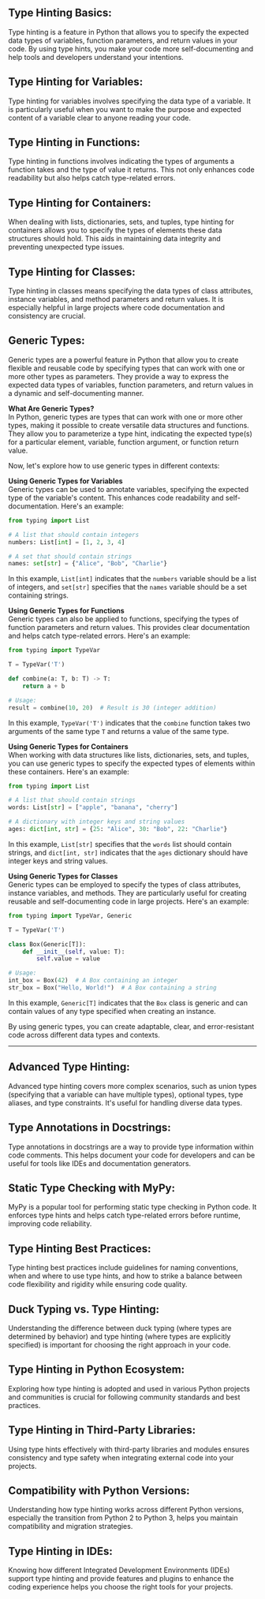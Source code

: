 ## Type Hinting Basics:
Type hinting is a feature in Python that allows you to specify the expected data types of variables, function parameters, and return values in your code. By using type hints, you make your code more self-documenting and help tools and developers understand your intentions.

## Type Hinting for Variables:
Type hinting for variables involves specifying the data type of a variable. It is particularly useful when you want to make the purpose and expected content of a variable clear to anyone reading your code.

## Type Hinting in Functions:
Type hinting in functions involves indicating the types of arguments a function takes and the type of value it returns. This not only enhances code readability but also helps catch type-related errors.

## Type Hinting for Containers:
When dealing with lists, dictionaries, sets, and tuples, type hinting for containers allows you to specify the types of elements these data structures should hold. This aids in maintaining data integrity and preventing unexpected type issues.

## Type Hinting for Classes:
Type hinting in classes means specifying the data types of class attributes, instance variables, and method parameters and return values. It is especially helpful in large projects where code documentation and consistency are crucial.

## Generic Types:
Generic types are a powerful feature in Python that allow you to create flexible and reusable code by specifying types that can work with one or more other types as parameters. They provide a way to express the expected data types of variables, function parameters, and return values in a dynamic and self-documenting manner.

**What Are Generic Types?**<br>
In Python, generic types are types that can work with one or more other types, making it possible to create versatile data structures and functions. They allow you to parameterize a type hint, indicating the expected type(s) for a particular element, variable, function argument, or function return value.

Now, let's explore how to use generic types in different contexts:

**Using Generic Types for Variables**<br>
Generic types can be used to annotate variables, specifying the expected type of the variable's content. This enhances code readability and self-documentation. Here's an example:

```python
from typing import List

# A list that should contain integers
numbers: List[int] = [1, 2, 3, 4]

# A set that should contain strings
names: set[str] = {"Alice", "Bob", "Charlie"}
```

In this example, `List[int]` indicates that the `numbers` variable should be a list of integers, and `set[str]` specifies that the `names` variable should be a set containing strings.

**Using Generic Types for Functions**<br>
Generic types can also be applied to functions, specifying the types of function parameters and return values. This provides clear documentation and helps catch type-related errors. Here's an example:

```python
from typing import TypeVar

T = TypeVar('T')

def combine(a: T, b: T) -> T:
    return a + b

# Usage:
result = combine(10, 20)  # Result is 30 (integer addition)
```

In this example, `TypeVar('T')` indicates that the `combine` function takes two arguments of the same type `T` and returns a value of the same type.

**Using Generic Types for Containers**<br>
When working with data structures like lists, dictionaries, sets, and tuples, you can use generic types to specify the expected types of elements within these containers. Here's an example:

```python
from typing import List

# A list that should contain strings
words: List[str] = ["apple", "banana", "cherry"]

# A dictionary with integer keys and string values
ages: dict[int, str] = {25: "Alice", 30: "Bob", 22: "Charlie"}
```

In this example, `List[str]` specifies that the `words` list should contain strings, and `dict[int, str]` indicates that the `ages` dictionary should have integer keys and string values.

**Using Generic Types for Classes**<br>
Generic types can be employed to specify the types of class attributes, instance variables, and methods. They are particularly useful for creating reusable and self-documenting code in large projects. Here's an example:

```python
from typing import TypeVar, Generic

T = TypeVar('T')

class Box(Generic[T]):
    def __init__(self, value: T):
        self.value = value

# Usage:
int_box = Box(42)  # A Box containing an integer
str_box = Box("Hello, World!")  # A Box containing a string
```

In this example, `Generic[T]` indicates that the `Box` class is generic and can contain values of any type specified when creating an instance.

By using generic types, you can create adaptable, clear, and error-resistant code across different data types and contexts.

-------

## Advanced Type Hinting:
Advanced type hinting covers more complex scenarios, such as union types (specifying that a variable can have multiple types), optional types, type aliases, and type constraints. It's useful for handling diverse data types.

## Type Annotations in Docstrings:
Type annotations in docstrings are a way to provide type information within code comments. This helps document your code for developers and can be useful for tools like IDEs and documentation generators.

## Static Type Checking with MyPy:
MyPy is a popular tool for performing static type checking in Python code. It enforces type hints and helps catch type-related errors before runtime, improving code reliability.

## Type Hinting Best Practices:
Type hinting best practices include guidelines for naming conventions, when and where to use type hints, and how to strike a balance between code flexibility and rigidity while ensuring code quality.

## Duck Typing vs. Type Hinting:
Understanding the difference between duck typing (where types are determined by behavior) and type hinting (where types are explicitly specified) is important for choosing the right approach in your code.

## Type Hinting in Python Ecosystem:
Exploring how type hinting is adopted and used in various Python projects and communities is crucial for following community standards and best practices.

## Type Hinting in Third-Party Libraries:
Using type hints effectively with third-party libraries and modules ensures consistency and type safety when integrating external code into your projects.

## Compatibility with Python Versions:
Understanding how type hinting works across different Python versions, especially the transition from Python 2 to Python 3, helps you maintain compatibility and migration strategies.

## Type Hinting in IDEs:
Knowing how different Integrated Development Environments (IDEs) support type hinting and provide features and plugins to enhance the coding experience helps you choose the right tools for your projects.